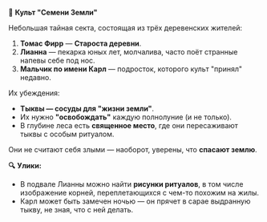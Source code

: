 **🌿** **Культ "Семени Земли"**

Небольшая тайная секта, состоящая из трёх деревенских жителей:

1. **Томас Фирр** — **Староста деревни**.
2. **Лианна** — пекарка юных лет, молчалива, часто поёт странные напевы себе под нос.
3. **Мальчик по имени Карл** — подросток, которого культ "принял" недавно.

Их убеждения:

- **Тыквы — сосуды для "жизни земли"**.
- Их нужно **"освобождать"** каждую полнолуние (и не только).
- В глубине леса есть **священное место**, где они пересаживают тыквы с особым ритуалом.

Они не считают себя злыми — наоборот, уверены, что **спасают землю**.

**🔍** **Улики:**

- В подвале Лианны можно найти **рисунки ритуалов**, в том числе изображение корней, переплетающихся с чем-то похожим на жилы.
- Карл может быть замечен ночью — он прячет в сарае выдранную тыкву, не зная, что с ней делать.